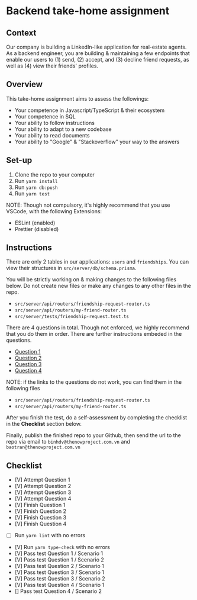 # Backend take-home assignment

## Context

Our company is building a LinkedIn-like application for real-estate agents. As
a backend engineer, you are building & maintaining a few endpoints that enable
our users to (1) send, (2) accept, and (3) decline friend requests, as well as
(4) view their friends' profiles.

## Overview

This take-home assignment aims to assess the followings:

- Your competence in Javascript/TypeScript & their ecosystem
- Your competence in SQL
- Your ability to follow instructions
- Your ability to adapt to a new codebase
- Your ability to read documents
- Your ability to "Google" & "Stackoverflow" your way to the answers

## Set-up

1. Clone the repo to your computer
2. Run `yarn install`
3. Run `yarn db:push`
4. Run `yarn test`

NOTE: Though not compulsory, it's highly recommend that you use VSCode, with
the following Extensions:

- ESLint (enabled)
- Prettier (disabled)

## Instructions

There are only 2 tables in our applications: `users` and `friendships`. You can
view their structures in `src/server/db/schema.prisma`.

You will be strictly working on & making changes to the following files below.
Do not create new files or make any changes to any other files in the repo.

- `src/server/api/routers/friendship-request-router.ts`
- `src/server/api/routers/my-friend-router.ts`
- `src/server/tests/friendship-request.test.ts`

There are 4 questions in total. Though not enforced, we highly recommend that
you do them in order. There are further instructions embeded in the questions.

- [Question 1](https://github.com/TheNowProject/backend-take-home-assignment/blob/main/src/server/api/routers/friendship-request-router.ts#L98)
- [Question 2](https://github.com/TheNowProject/backend-take-home-assignment/blob/main/src/server/api/routers/friendship-request-router.ts#L128)
- [Question 3](https://github.com/TheNowProject/backend-take-home-assignment/blob/main/src/server/api/routers/friendship-request-router.ts#L69)
- [Question 4](https://github.com/TheNowProject/backend-take-home-assignment/blob/main/src/server/api/routers/my-friend-router.ts#L25)

NOTE: if the links to the questions do not work, you can find them in the
following files

- `src/server/api/routers/friendship-request-router.ts`
- `src/server/api/routers/my-friend-router.ts`

After you finish the test, do a self-assessment by completing the checklist
in the **Checklist** section below.

Finally, publish the finished repo to your Github, then send the url
to the repo via email to `binhdv@thenowproject.com.vn` and
`baotran@thenowproject.com.vn`

## Checklist

- [V] Attempt Question 1
- [V] Attempt Question 2
- [V] Attempt Question 3
- [V] Attempt Question 4
- [V] Finish Question 1
- [V] Finish Question 2
- [V] Finish Question 3
- [V] Finish Question 4
- [ ] Run `yarn lint` with no errors
- [V] Run `yarn type-check` with no errors
- [V] Pass test Question 1 / Scenario 1
- [V] Pass test Question 1 / Scenario 2
- [V] Pass test Question 2 / Scenario 1
- [V] Pass test Question 3 / Scenario 1
- [V] Pass test Question 3 / Scenario 2
- [V] Pass test Question 4 / Scenario 1
- [] Pass test Question 4 / Scenario 2

